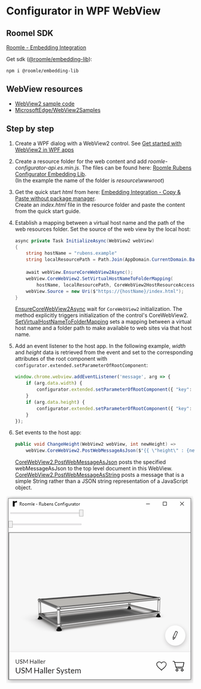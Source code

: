 ﻿# Configurator in WPF WebView

## Roomel SDK

[Roomle - Embedding Integration](https://docs.roomle.com/web/embedding/#getting-started)

Get sdk ([@roomle/embedding-lib](https://www.npmjs.com/package/@roomle/embedding-lib)):

```lang-none
npm i @roomle/embedding-lib
```

## WebView resources

- [WebView2 sample code](https://docs.microsoft.com/en-us/microsoft-edge/webview2/code-samples-links)  
- [MicrosoftEdge/WebView2Samples](https://github.com/MicrosoftEdge/WebView2Samples)

## Step by step

1. Create a WPF dialog with a WebView2 control. See [Get started with WebView2 in WPF apps](https://docs.microsoft.com/en-us/microsoft-edge/webview2/get-started/wpf)

2. Create a resource folder for the web content and add _roomle-configurator-api.es.min.js_. The files can be found here: [Roomle Rubens Configurator Embedding Lib](https://www.npmjs.com/package/@roomle/embedding-lib).  
   (In the example the name of the folder is _resource\wwwroot_) 

3. Get the quick start _html_ from here: [Embedding Integration - Copy & Paste without package manager](https://docs.roomle.com/web/embedding/#copy-paste-without-package-manager).  
   Create an _index.html_ file in the resource folder and paste the content from the quick start guide.

4. Establish a mapping between a virtual host name and the path of the web resources folder. Set the source of the web view by the local host:

    ```c#
    async private Task InitializeAsync(WebView2 webView)
    {
        string hostName = "rubens.example"
        string localResourcePath = Path.Join(AppDomain.CurrentDomain.BaseDirectory, @"resource\wwwroot");

        await webView.EnsureCoreWebView2Async();
        webView.CoreWebView2.SetVirtualHostNameToFolderMapping(
            hostName, localResourcePath, CoreWebView2HostResourceAccessKind.DenyCors);
        webView.Source = new Uri($"https://{hostName}/index.html");
    }
    ```

    [EnsureCoreWebView2Async](https://docs.microsoft.com/en-us/dotnet/api/microsoft.web.webview2.wpf.webview2.ensurecorewebview2async?view=webview2-dotnet-1.0.1056-prerelease) wait for `CoreWebView2` initialization. The method explicitly triggers initialization of the control's CoreWebView2.  
    [SetVirtualHostNameToFolderMapping]( https://docs.microsoft.com/en-us/dotnet/api/microsoft.web.webview2.core.corewebview2.setvirtualhostnametofoldermapping?view=webview2-dotnet-1.0.1056-prerelease) sets a mapping between a virtual host name and a folder path to make available to web sites via that host name.

5. Add an event listener to the host app. In the following example, _width_ and _height_ data is retrieved from the event and set to the corresponding attributes of the root component with `configurator.extended.setParameterOfRootComponent`:

    ```js
    window.chrome.webview.addEventListener('message', arg => {
        if (arg.data.width) {
            configurator.extended.setParameterOfRootComponent({ "key": "width" }, arg.data.width.toString());
        }
        if (arg.data.height) {
            configurator.extended.setParameterOfRootComponent({ "key": "height" }, arg.data.height.toString());
        }
    });
    ```

6. Set events to the host app:

    ```c#
    public void ChangeHeight(WebView2 webView, int newHeight) =>
        webView.CoreWebView2.PostWebMessageAsJson($"{{ \"height\" : {newHeight} }}");
    ```

    [CoreWebView2.PostWebMessageAsJson](https://docs.microsoft.com/en-us/dotnet/api/microsoft.web.webview2.core.corewebview2.postwebmessageasjson?view=webview2-dotnet-1.0.1056-prerelease) posts the specified webMessageAsJson to the top level document in this WebView.  
    [CoreWebView2.PostWebMessageAsString](https://docs.microsoft.com/en-us/dotnet/api/microsoft.web.webview2.core.corewebview2.postwebmessageasstring?view=webview2-dotnet-1.0.1056-prerelease) posts a message that is a simple String rather than a JSON string representation of a JavaScript object.


![rubens example](resource/roomle_wpf.gif)
